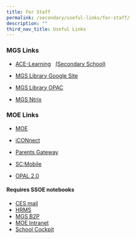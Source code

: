 ```yaml
---
title: For Staff
permalink: /secondary/useful-links/for-staff/
description: ""
third_nav_title: Useful Links
---
```



### MGS Links

*   [ACE-Learning](https://www.ace-learning.com.sg/sys/index.html)   [(Secondary School)](https://www.ace-learning.com.sg/sys/index.html)

*   [MGS Library Google Site](https://sites.google.com/mgs.sch.edu.sg/mgslibrary/home?authuser=0)

*   [MGS Library OPAC](https://schoolibrary.moe.edu.sg/methodistgirls/cgi-bin/spydus.exe/MSGTRN/WPAC/HOME)

*   [MGS Ntrix](https://mgs.ntrix.sg/)

### MOE Links

*   [MOE](http://www.moe.gov.sg/)

*   [iCONnect](https://icon.moe.edu.sg/)

*   [Parents Gateway](https://pg.moe.edu.sg/)  

*   [SC:Mobile](https://scmobile.moe.edu.sg/login)

*   [OPAL 2.0](https://idm.opal2.moe.edu.sg/account/login?returnUrl=%2F)

#### Requires SSOE notebooks

* [CES mail](https://mail.schools.gov.sg/)
* [HRMS](http://mgss-hrmssrv01.mgss.edu.sg/FeHR_MGS/eHR/eHRDefault.aspx) 
* [MGS B2P](http://mgss-procsrv01.mgss.edu.sg/login)
* [MOE Intranet](https://intranet.moe.gov.sg/Pages/Home.aspx)  
* [School Cockpit](https://schoolcockpit.moe.edu.sg/)